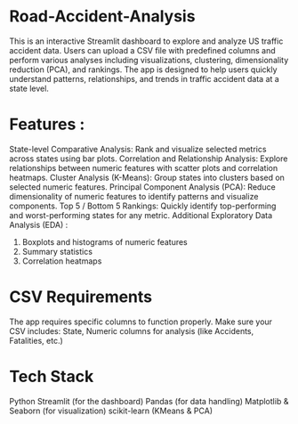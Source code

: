 # Road-Accident-Analysis
This is an interactive Streamlit dashboard to explore and analyze US traffic accident data. Users can upload a CSV file with predefined columns and perform various analyses including visualizations, clustering, dimensionality reduction (PCA), and rankings. The app is designed to help users quickly understand patterns, relationships, and trends in traffic accident data at a state level.

# Features : 
State-level Comparative Analysis: Rank and visualize selected metrics across states using bar plots.
Correlation and Relationship Analysis: Explore relationships between numeric features with scatter plots and correlation heatmaps.
Cluster Analysis (K-Means): Group states into clusters based on selected numeric features.
Principal Component Analysis (PCA): Reduce dimensionality of numeric features to identify patterns and visualize components.
Top 5 / Bottom 5 Rankings: Quickly identify top-performing and worst-performing states for any metric.
Additional Exploratory Data Analysis (EDA) :
1. Boxplots and histograms of numeric features
2. Summary statistics
3. Correlation heatmaps

# CSV Requirements
The app requires specific columns to function properly. Make sure your CSV includes:
State, Numeric columns for analysis (like Accidents, Fatalities, etc.)

# Tech Stack
Python
Streamlit (for the dashboard)
Pandas (for data handling)
Matplotlib & Seaborn (for visualization)
scikit-learn (KMeans & PCA)
